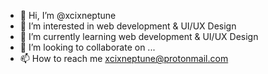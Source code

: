 - 👋 Hi, I’m @xcixneptune
- 👀 I’m interested in web development & UI/UX Design
- 🌱 I’m currently learning web development & UI/UX Design
- 💞️ I’m looking to collaborate on ...
- 📫 How to reach me xcixneptune@protonmail.com

<!---
xcixneptune/xcixneptune is a ✨ special ✨ repository because its `README.md` (this file) appears on your GitHub profile.
You can click the Preview link to take a look at your changes.
--->
